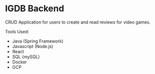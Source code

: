 # IGDB Backend

CRUD Application for users to create and read reviews for video games.

Tools Used:
- Java (Spring Framework)
- Javascript (Node.js)
- React
- SQL (mySQL)
- Docker
- GCP
